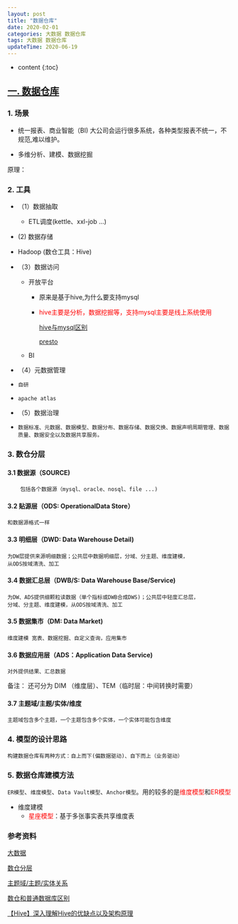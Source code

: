 ```yaml
---
layout: post
title: "数据仓库"
date: 2020-02-01
categories: 大数据 数据仓库
tags: 大数据 数据仓库
updateTime: 2020-06-19
---
```


* content
{:toc}

## [一. 数据仓库](https://baike.baidu.com/item/%E6%95%B0%E6%8D%AE%E4%BB%93%E5%BA%93)

### 1. 场景

-	统一报表、商业智能（BI)
大公司会运行很多系统，各种类型报表不统一，不规范,难以维护。

-	多维分析、建模、数据挖掘

原理：

### 2. 工具

-	（1）数据抽取

	- ETL调度(kettle、xxl-job ...)
	
	  


-    (2)  数据存储


  - Hadoop (数仓工具：Hive)

    

- （3）数据访问


  - 开放平台


    - 原来是基于hive,为什么要支持mysql

    - <font color='red'>hive主要是分析，数据挖掘等，支持mysql主要是线上系统使用</font>

      [hive与mysql区别](https://blog.csdn.net/weixin_42713690/article/details/106138383)

      [presto](https://zhuanlan.zhihu.com/p/293775390)

  - BI

    

-	 （4）元数据管理


   -	 自研
   -	 apache atlas

-	 （5）数据治理


   -	 数据标准、元数据、数据模型、数据分布、数据存储、数据交换、数据声明周期管理、数据质量、数据安全以及数据共享服务。

      

### 3. 数仓分层



#### 3.1 数据源（SOURCE)

		包括各个数据源（mysql、oracle、nosql、file ...)



#### 3.2 贴源层（ODS: OperationalData Store）

	和数据源格式一样



#### 3.3 明细层（DWD: Data Warehouse Detail)

	为DW层提供来源明细数据；公共层中数据明细层，分域、分主题、维度建模，
	从ODS按域清洗、加工



#### 3.4 数据汇总层（DWB/S: Data Warehouse Base/Service)

	为DW、ADS提供细颗粒读数据（单个指标或DWB合成DWS)；公共层中轻度汇总层，
	分域、分主题、维度建模，从ODS按域清洗、加工



#### 3.5 数据集市（DM: Data Market)

	维度建模 宽表、数据挖掘、自定义查询，应用集市



#### 3.6 数据应用层（ADS：Application Data Service)

	对外提供结果、汇总数据

备注： 还可分为 DIM （维度层）、TEM（临时层：中间转换时需要）



#### 3.7 主题域/主题/实体/维度

	主题域包含多个主题，一个主题包含多个实体，一个实体可能包含维度



### 4. 模型的设计思路

​	`构建数据仓库有两种方式：自上而下(偏数据驱动)、自下而上（业务驱动）`



### 5. 数据仓库建模方法

​	`ER模型`、`维度模型`、`Data Vault模型`、`Anchor模型`。用的较多的是<font color='red'>维度模型</font>和<font color='red'>ER模型</font>

- 维度建模
  - <font color='red'>星座模型</font>：基于多张事实表共享维度表



### 参考资料

[大数据](https://baike.baidu.com/item/%E5%A4%A7%E6%95%B0%E6%8D%AE/1356941?fr=aladdin)

[数仓分层](https://blog.csdn.net/m0_37125796/article/details/90769178)

[主题域/主题/实体关系](https://www.cnblogs.com/hadoopdev/p/4458775.html)

[数仓和普通数据库区别](https://blog.csdn.net/sun_0128/article/details/107734394)

[【Hive】深入理解Hive的优缺点以及架构原理](https://blog.csdn.net/qq_43771096/article/details/109481655)

